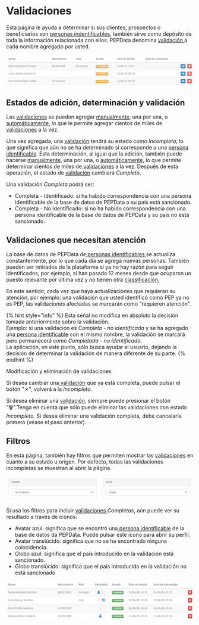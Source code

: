# Validaciones

Esta página le ayuda a determinar si sus clientes, prospectos o beneficiarios son [personas indentificables](../../glossario/glossario-aplicacao.md#persona-identificable), también sirve como depósito de toda la información relacionada con ellos. PEPData denomina [validación ](../../glossario/glossario-aplicacao.md#validacion)a cada nombre agregado por usted.

![Tabla de validaciones](../../.gitbook/assets/image%20%2814%29.png)

## Estados de adición, determinación y validación

Las [validaciones](../../glossario/glossario-aplicacao.md#validacion) se pueden agregar [manualmente](adicao-manual.md), una por una, o [automáticamente](upload-de-validacoes.md), lo que le permite agregar cientos de miles de [validaciones](../../glossario/glossario-aplicacao.md#validacion) a la vez.

Una vez agregada, una [validación](../../glossario/glossario-aplicacao.md#validacion) tendrá su estado como _Incompleta_, lo que significa que aún no se ha determinado si corresponde a una [persona identificable](../../glossario/glossario-aplicacao.md#persona-identificable). Esta determinación, al igual que la adición, también puede hacerse [manualmente](analise-manual.md), una por una, o [automáticamente](aplicacao-de-regras.md), lo que permite determinar cientos de miles de[ validaciones](../../glossario/glossario-aplicacao.md#validacion) a la vez. Después de esta operación, el estado de [validación](../../glossario/glossario-aplicacao.md#validacion) cambiará _Completo_. 

Una validación _Completa_ podrá ser: 

* Completa - Identificado: si ha habido correspondencia con una persona identificable de la base de datos de PEPData o su país está sancionado.
* Completa - No identificado: si no ha habido correspondencia con una persona identificable de la base de datos de PEPData y su país no está sancionado.

## Validaciones que necesitan atención

La base de datos de PEPData de[ personas identificables ](../../glossario/glossario-aplicacao.md#persona-identificable)se actualiza constantemente, por lo que cada día se agrega nuevas personas. También pueden ser retirados de la plataforma si ya no hay razón para seguir identificados, por ejemplo, si han pasado 12 meses desde que ocuparon un puesto relevante por última vez y no tienen otra [classificación.](../../glossario/glossario-aplicacao.md#classificacion)

En este sentido, cada vez que haya actualizaciones que requieran su atención, por ejemplo: una validación que usted identificó como PEP ya no es PEP, las validaciones afectadas se marcarán como "requieren atención".

{% hint style="info" %}
Esta señal no modifica en absoluto la decisión tomada anteriormente sobre la validación.   
Ejemplo: si una validación es _Completa_ - _no identificada_ y se ha agregado una[ persona identificable](../../glossario/glossario-aplicacao.md#persona-identificable) con el mismo nombre, la validación se marcará pero permanecerá como _Completada_ - _no identificada_.  
La aplicación, en este punto, sólo busca ayudar al usuario, dejando la decisión de determinar la validación de manera diferente de su parte.
{% endhint %}

Modificación y eliminación de validaciones

Si desea cambiar una[ validación](../../glossario/glossario-aplicacao.md#validacion) que ya está completa, puede pulsar el botón "✗", volverá a la _Incompleto._

Si desea eliminar una [validación](../../glossario/glossario-aplicacao.md#validacion), siempre puede presionar el botón “🗑️".Tenga en cuenta que sólo puede eliminar las validaciones con estado _Incompleto_. Si desea eliminar una validación completa, debe cancelarla primero \(véase el paso anterior\).

## Filtros

En esta página, también hay filtros que permiten mostrar las [validaciones](../../glossario/glossario-aplicacao.md#validacion) en cuanto a su estado u origen. Por defecto, todas las validaciones incompletas se muestran al abrir la página.

![Filtros de validaciones](../../.gitbook/assets/image%20%281%29.png)

Si usa los filtros para incluir [validaciones ](../../glossario/glossario-aplicacao.md#validacion)_Completas_, aún puede ver su resultado a través de íconos:

* Avatar azul: significa que se encontró una[ persona identificable](../../glossario/glossario-aplicacao.md#persona-identificable) de la base de datos da PEPData. Puede pulsar este icono para abrir su perfil.
* Avatar translúcido: significa que no se ha encontrado ninguna coincidencia.
* Globo azul: significa que el país introducido en la validación está sancionado.
* Globo translúcido: significa que el país introducido en la validación no está sancionado

![Ejemplo de validaciones completas](../../.gitbook/assets/image%20%284%29.png)

